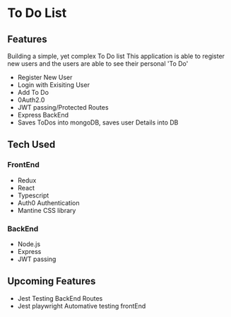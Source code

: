 # To Do List

## Features

Building a simple, yet complex To Do list
This application is able to register new users and the users are able to see their personal 'To Do'

- Register New User
- Login with Exisiting User
- Add To Do
- 0Auth2.0
- JWT passing/Protected Routes
- Express BackEnd
- Saves ToDos into mongoDB, saves user Details into DB

## Tech Used

### FrontEnd

- Redux
- React
- Typescript
- Auth0 Authentication
- Mantine CSS library

### BackEnd

- Node.js
- Express
- JWT passing

## Upcoming Features

- Jest Testing BackEnd Routes
- Jest playwright Automative testing frontEnd
